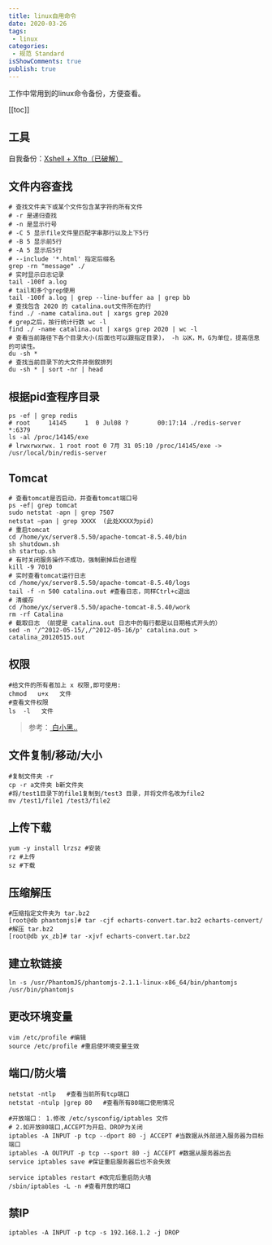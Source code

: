 ```yaml
---
title: linux自用命令
date: 2020-03-26
tags:
 - linux
categories:
 - 规范 Standard
isShowComments: true
publish: true
---
```


<Boxx/>

工作中常用到的linux命令备份，方便查看。

[[toc]]

<!-- more -->

## 工具

自我备份：[Xshell + Xftp（已破解）](https://note.youdao.com/web/#/file/WEB9a8de91346f2b4dbb81dd5308c02352d/default/WEB07643efa9317a66ad0f564022e4aa0cb/ )

## 文件内容查找

```shell
# 查找文件夹下或某个文件包含某字符的所有文件
# -r 是递归查找
# -n 是显示行号
# -C 5 显示file文件里匹配字串那行以及上下5行
# -B 5 显示前5行
# -A 5 显示后5行
# --include '*.html' 指定后缀名
grep -rn "message" ./
# 实时显示日志记录
tail -100f a.log
# tail和多个grep使用
tail -100f a.log | grep --line-buffer aa | grep bb
# 查找包含 2020 的 catalina.out文件所在的行
find ./ -name catalina.out | xargs grep 2020
# grep之后，按行统计行数 wc -l
find ./ -name catalina.out | xargs grep 2020 | wc -l
# 查看当前路径下各个目录大小(后面也可以跟指定目录)， -h 以K，M，G为单位，提高信息的可读性。
du -sh *
# 查找当前目录下的大文件并倒叙排列
du -sh * | sort -nr | head 
```

## 根据pid查程序目录

```shell
ps -ef | grep redis
# root     14145     1  0 Jul08 ?        00:17:14 ./redis-server *:6379
ls -al /proc/14145/exe
# lrwxrwxrwx. 1 root root 0 7月 31 05:10 /proc/14145/exe -> /usr/local/bin/redis-server
```

## Tomcat

  ```shell
  # 查看tomcat是否启动，并查看tomcat端口号
  ps -ef| grep tomcat
  sudo netstat -apn | grep 7507  
  netstat –pan | grep XXXX  (此处XXXX为pid)
  # 重启tomcat
  cd /home/yx/server8.5.50/apache-tomcat-8.5.40/bin
  sh shutdown.sh
  sh startup.sh
  # 有时关闭服务操作不成功，强制删掉后台进程
  kill -9 7010
  # 实时查看tomcat运行日志
  cd /home/yx/server8.5.50/apache-tomcat-8.5.40/logs
  tail -f -n 500 catalina.out #查看日志，同样Ctrl+c退出
  # 清缓存
  cd /home/yx/server8.5.50/apache-tomcat-8.5.40/work
  rm -rf Catalina
  # 截取日志 （前提是 catalina.out 日志中的每行都是以日期格式开头的）
  sed -n '/^2012-05-15/,/^2012-05-16/p' catalina.out > catalina_20120515.out
  ```

## 权限

```shell
#给文件的所有者加上 x 权限,即可使用:
chmod   u+x   文件
#查看文件权限
ls  -l   文件
```

> 参考：[ 白小黑..](https://blog.csdn.net/weixin_42711549/article/details/81156370)

## 文件复制/移动/大小

```shell
#复制文件夹 -r
cp -r a文件夹 b新文件夹
#将/test1目录下的file1复制到/test3 目录，并将文件名改为file2
mv /test1/file1 /test3/file2
```

## 上传下载

```shell
yum -y install lrzsz #安装
rz #上传
sz #下载
```

## 压缩解压

```shell
#压缩指定文件夹为 tar.bz2
[root@db phantomjs]# tar -cjf echarts-convert.tar.bz2 echarts-convert/
#解压 tar.bz2
[root@db yx_zb]# tar -xjvf echarts-convert.tar.bz2
```

## 建立软链接

```shell
ln -s /usr/PhantomJS/phantomjs-2.1.1-linux-x86_64/bin/phantomjs /usr/bin/phantomjs
```

## 更改环境变量

```shell
vim /etc/profile #编辑
source /etc/profile #重启使环境变量生效
```

## 端口/防火墙

```shell
netstat -ntlp   #查看当前所有tcp端口
netstat -ntulp |grep 80   #查看所有80端口使用情况

#开放端口： 1.修改 /etc/sysconfig/iptables 文件
# 2.如开放80端口,ACCEPT为开启、DROP为关闭
iptables -A INPUT -p tcp --dport 80 -j ACCEPT #当数据从外部进入服务器为目标端口
iptables -A OUTPUT -p tcp --sport 80 -j ACCEPT #数据从服务器出去
service iptables save #保证重启服务器后也不会失效

service iptables restart #改完后重启防火墙
/sbin/iptables -L -n #查看开放的端口
```

## 禁IP

```shell
iptables -A INPUT -p tcp -s 192.168.1.2 -j DROP
```

<Reward/>
